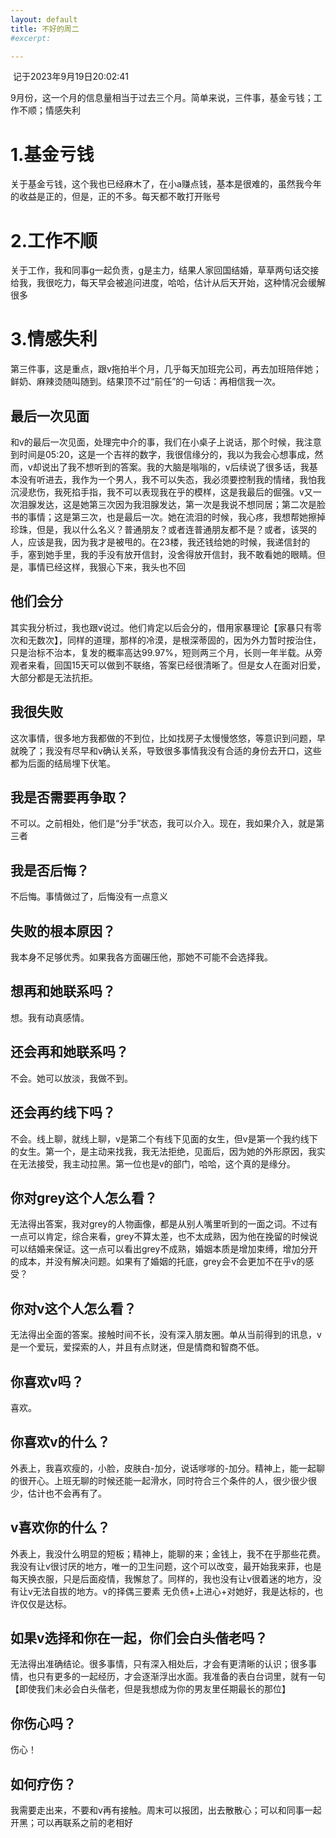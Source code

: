 ```yaml
---
layout: default
title: 不好的周二
#excerpt: 

---
```




​      记于2023年9月19日20:02:41

   9月份，这一个月的信息量相当于过去三个月。简单来说，三件事，基金亏钱；工作不顺；情感失利

# 1.基金亏钱

   关于基金亏钱，这个我也已经麻木了，在小a赚点钱，基本是很难的，虽然我今年的收益是正的，但是，正的不多。每天都不敢打开账号

# 2.工作不顺
   关于工作，我和同事g一起负责，g是主力，结果人家回国结婚，草草两句话交接给我，我很吃力，每天早会被追问进度，哈哈，估计从后天开始，这种情况会缓解很多

# 3.情感失利

   第三件事，这是重点，跟v拖拍半个月，几乎每天加班完公司，再去加班陪伴她；鲜奶、麻辣烫随叫随到。结果顶不过“前任”的一句话：再相信我一次。

##     最后一次见面

   和v的最后一次见面，处理完中介的事，我们在小桌子上说话，那个时候，我注意到时间是05:20，这是一个吉祥的数字，我很信缘分的，我以为我会心想事成，然而，v却说出了我不想听到的答案。我的大脑是嗡嗡的，v后续说了很多话，我基本没有听进去，我作为一个男人，我不可以失态，我必须要控制我的情绪，我怕我沉浸悲伤，我死掐手指，我不可以表现我在乎的模样，这是我最后的倔强。v又一次泪腺发达，这是她第三次因为我泪腺发达，第一次是我说不想同居；第二次是脸书的事情；这是第三次，也是最后一次。她在流泪的时候，我心疼，我想帮她擦掉珍珠，但是，我以什么名义？普通朋友？或者连普通朋友都不是？或者，该哭的人，应该是我，因为我才是被甩的。在23楼，我还钱给她的时候，我递信封的手，塞到她手里，我的手没有放开信封，没舍得放开信封，我不敢看她的眼睛。但是，事情已经这样，我狠心下来，我头也不回

##     他们会分
   其实我分析过，我也跟v说过。他们肯定以后会分的，借用家暴理论【家暴只有零次和无数次】，同样的道理，那样的冷漠，是根深蒂固的，因为外力暂时按治住，只是治标不治本，复发的概率高达99.97%，短则两三个月，长则一年半载。从旁观者来看，回国15天可以做到不联络，答案已经很清晰了。但是女人在面对旧爱，大部分都是无法抗拒。

##     我很失败
   这次事情，很多地方我都做的不到位，比如找房子太慢慢悠悠，等意识到问题，早就晚了；我没有尽早和v确认关系，导致很多事情我没有合适的身份去开口，这些都为后面的结局埋下伏笔。

##     我是否需要再争取？

   不可以。之前相处，他们是“分手”状态，我可以介入。现在，我如果介入，就是第三者

##     我是否后悔？

   不后悔。事情做过了，后悔没有一点意义

##     失败的根本原因？

   我本身不足够优秀。如果我各方面碾压他，那她不可能不会选择我。

##     想再和她联系吗？

   想。我有动真感情。

##     还会再和她联系吗？

   不会。她可以放淡，我做不到。

##     还会再约线下吗？

   不会。线上聊，就线上聊，v是第二个有线下见面的女生，但v是第一个我约线下的女生。第一个，是主动来找我，我无法拒绝，见面后，因为她的外形原因，我实在无法接受，我主动拉黑。第一位也是v的部门，哈哈，这个真的是缘分。
##     你对grey这个人怎么看？

   无法得出答案，我对grey的人物画像，都是从别人嘴里听到的一面之词。不过有一点可以肯定，综合来看，grey不算太差，也不太成熟，因为他在挽留的时候说可以结婚来保证。这一点可以看出grey不成熟，婚姻本质是增加束缚，增加分开的成本，并没有解决问题。如果有了婚姻的托底，grey会不会更加不在乎v的感受？
##     你对v这个人怎么看？

   无法得出全面的答案。接触时间不长，没有深入朋友圈。单从当前得到的讯息，v是一个爱玩，爱探索的人，并且有点财迷，但是情商和智商不低。
##     你喜欢v吗？

   喜欢。

##     你喜欢v的什么？

   外表上，我喜欢瘦的，小脸，皮肤白-加分，说话嗲嗲的-加分。精神上，能一起聊的很开心。上班无聊的时候还能一起滑水，同时符合三个条件的人，很少很少很少，估计也不会再有了。
##     v喜欢你的什么？

   外表上，我没什么明显的短板；精神上，能聊的来；金钱上，我不在乎那些花费。我没有让v很讨厌的地方，唯一的卫生问题，这个可以改变，最开始我来菲，也是每天换衣服，只是后面疫情，我懈怠了。同样的，我也没有让v很着迷的地方，没有让v无法自拔的地方。v的择偶三要素 无负债+上进心+对她好，我是达标的，也许仅仅是达标。

##     如果v选择和你在一起，你们会白头偕老吗？

  无法得出准确结论。很多事情，只有深入相处后，才会有更清晰的认识；很多事情，也只有更多的一起经历，才会逐渐浮出水面。我准备的表白台词里，就有一句【即使我们未必会白头偕老，但是我想成为你的男友里任期最长的那位】


##     你伤心吗？

   伤心！

##     如何疗伤？

   我需要走出来，不要和v再有接触。周末可以报团，出去散散心；可以和同事一起开黑；可以再联系之前的老相好